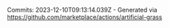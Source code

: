 Commits: 2023-12-10T09:13:14.039Z - Generated via https://github.com/marketplace/actions/artificial-grass
<br>
